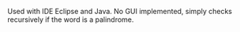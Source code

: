 Used with IDE Eclipse and Java. No GUI implemented, simply checks recursively if the word is a palindrome. 
